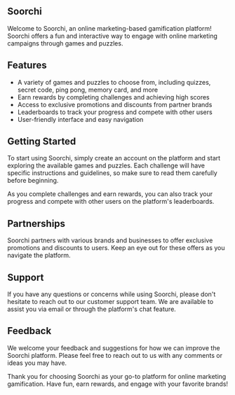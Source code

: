 ## Soorchi
Welcome to Soorchi, an online marketing-based gamification platform! Soorchi offers a fun and interactive way to engage with online marketing campaigns through games and puzzles.

## Features
- A variety of games and puzzles to choose from, including quizzes, secret code, ping pong, memory card, and more
- Earn rewards by completing challenges and achieving high scores
- Access to exclusive promotions and discounts from partner brands
- Leaderboards to track your progress and compete with other users
- User-friendly interface and easy navigation

## Getting Started
To start using Soorchi, simply create an account on the platform and start exploring the available games and puzzles. Each challenge will have specific instructions and guidelines, so make sure to read them carefully before beginning.

As you complete challenges and earn rewards, you can also track your progress and compete with other users on the platform's leaderboards.

## Partnerships
Soorchi partners with various brands and businesses to offer exclusive promotions and discounts to users. Keep an eye out for these offers as you navigate the platform.

## Support
If you have any questions or concerns while using Soorchi, please don't hesitate to reach out to our customer support team. We are available to assist you via email or through the platform's chat feature.

## Feedback
We welcome your feedback and suggestions for how we can improve the Soorchi platform. Please feel free to reach out to us with any comments or ideas you may have.

Thank you for choosing Soorchi as your go-to platform for online marketing gamification. Have fun, earn rewards, and engage with your favorite brands!
